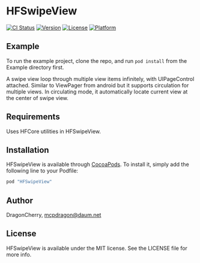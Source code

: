 # HFSwipeView

[![CI Status](http://img.shields.io/travis/DragonCherry/HFSwipeView.svg?style=flat)](https://travis-ci.org/DragonCherry/HFSwipeView)
[![Version](https://img.shields.io/cocoapods/v/HFSwipeView.svg?style=flat)](http://cocoapods.org/pods/HFSwipeView)
[![License](https://img.shields.io/cocoapods/l/HFSwipeView.svg?style=flat)](http://cocoapods.org/pods/HFSwipeView)
[![Platform](https://img.shields.io/cocoapods/p/HFSwipeView.svg?style=flat)](http://cocoapods.org/pods/HFSwipeView)

## Example

To run the example project, clone the repo, and run `pod install` from the Example directory first.

A swipe view loop through multiple view items infinitely, with UIPageControl attached.
Similar to ViewPager from android but it supports circulation for multiple views. In circulating mode, it automatically locate current view at the center of swipe view.


## Requirements

Uses HFCore utilities in HFSwipeView.

## Installation

HFSwipeView is available through [CocoaPods](http://cocoapods.org). To install
it, simply add the following line to your Podfile:

```ruby
pod "HFSwipeView"
```

## Author

DragonCherry, mcpdragon@daum.net

## License

HFSwipeView is available under the MIT license. See the LICENSE file for more info.
